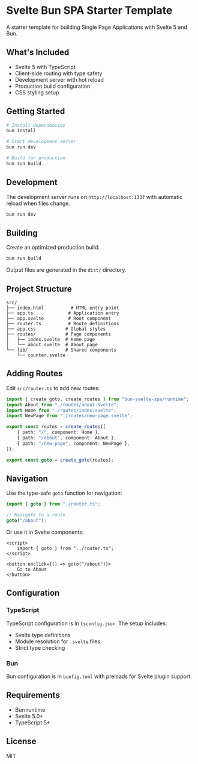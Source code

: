 # Svelte Bun SPA Starter Template

A starter template for building Single Page Applications with Svelte 5 and Bun.

## What's Included

- Svelte 5 with TypeScript
- Client-side routing with type safety
- Development server with hot reload
- Production build configuration
- CSS styling setup

## Getting Started

```bash
# Install dependencies
bun install

# Start development server
bun run dev

# Build for production
bun run build
```

## Development

The development server runs on `http://localhost:1337` with automatic reload when files change.

```bash
bun run dev
```

## Building

Create an optimized production build:

```bash
bun run build
```

Output files are generated in the `dist/` directory.

## Project Structure

```
src/
├── index.html          # HTML entry point
├── app.ts             # Application entry
├── app.svelte         # Root component
├── router.ts          # Route definitions
├── app.css           # Global styles
├── routes/           # Page components
│   ├── index.svelte  # Home page
│   └── about.svelte  # About page
└── lib/              # Shared components
    └── counter.svelte
```

## Adding Routes

Edit `src/router.ts` to add new routes:

```typescript
import { create_goto, create_routes } from "bun-svelte-spa/runtime";
import About from "./routes/about.svelte";
import Home from "./routes/index.svelte";
import NewPage from "./routes/new-page.svelte";

export const routes = create_routes([
	{ path: "/", component: Home },
	{ path: "/about", component: About },
	{ path: "/new-page", component: NewPage },
]);

export const goto = create_goto(routes);
```

## Navigation

Use the type-safe `goto` function for navigation:

```typescript
import { goto } from "./router.ts";

// Navigate to a route
goto("/about");
```

Or use it in Svelte components:

```svelte
<script>
	import { goto } from "../router.ts";
</script>

<button onclick={() => goto("/about")}>
	Go to About
</button>
```

## Configuration

### TypeScript

TypeScript configuration is in `tsconfig.json`. The setup includes:

- Svelte type definitions
- Module resolution for `.svelte` files
- Strict type checking

### Bun

Bun configuration is in `bunfig.toml` with preloads for Svelte plugin support.

## Requirements

- Bun runtime
- Svelte 5.0+
- TypeScript 5+

## License

MIT
